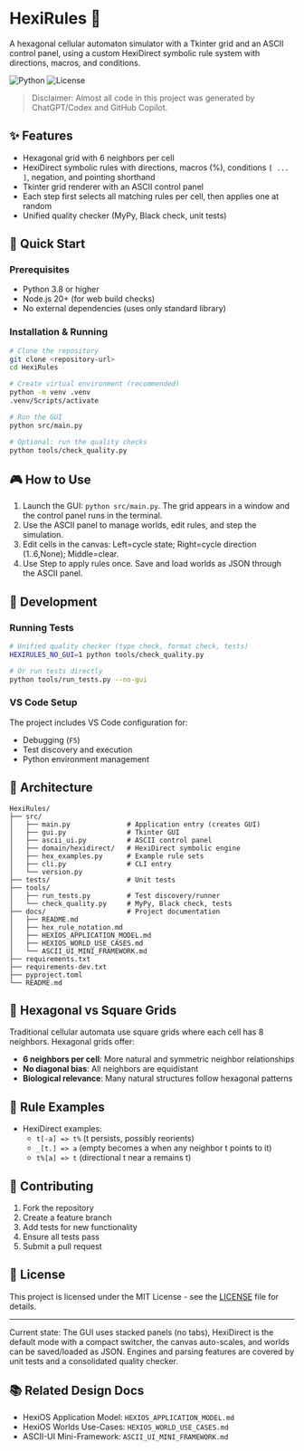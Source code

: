 # HexiRules 🔬

A hexagonal cellular automaton simulator with a Tkinter grid and an ASCII control panel, using a custom HexiDirect symbolic rule system with directions, macros, and conditions.

![Python](https://img.shields.io/badge/python-v3.8+-blue.svg)
![License](https://img.shields.io/badge/license-MIT-green.svg)

> Disclaimer: Almost all code in this project was generated by ChatGPT/Codex and GitHub Copilot.

## ✨ Features

- Hexagonal grid with 6 neighbors per cell
- HexiDirect symbolic rules with directions, macros (%), conditions `[ ... ]`, negation, and pointing shorthand
- Tkinter grid renderer with an ASCII control panel
- Each step first selects all matching rules per cell, then applies one at random
- Unified quality checker (MyPy, Black check, unit tests)

## 🚀 Quick Start

### Prerequisites
- Python 3.8 or higher
- Node.js 20+ (for web build checks)
- No external dependencies (uses only standard library)

### Installation & Running

```bash
# Clone the repository
git clone <repository-url>
cd HexiRules

# Create virtual environment (recommended)
python -m venv .venv
.venv/Scripts/activate

# Run the GUI
python src/main.py

# Optional: run the quality checks
python tools/check_quality.py
```

## 🎮 How to Use

1. Launch the GUI: `python src/main.py`. The grid appears in a window and the control panel runs in the terminal.
2. Use the ASCII panel to manage worlds, edit rules, and step the simulation.
3. Edit cells in the canvas: Left=cycle state; Right=cycle direction (1..6,None); Middle=clear.
4. Use Step to apply rules once. Save and load worlds as JSON through the ASCII panel.

## 🧪 Development

### Running Tests
```bash
# Unified quality checker (type check, format check, tests)
HEXIRULES_NO_GUI=1 python tools/check_quality.py

# Or run tests directly
python tools/run_tests.py --no-gui
```

### VS Code Setup
The project includes VS Code configuration for:
- Debugging (`F5`)
- Test discovery and execution
- Python environment management

## 📐 Architecture

```
HexiRules/
├── src/
│   ├── main.py              # Application entry (creates GUI)
│   ├── gui.py               # Tkinter GUI
│   ├── ascii_ui.py          # ASCII control panel
│   ├── domain/hexidirect/   # HexiDirect symbolic engine
│   ├── hex_examples.py      # Example rule sets
│   ├── cli.py               # CLI entry
│   └── version.py
├── tests/                   # Unit tests
├── tools/
│   ├── run_tests.py         # Test discovery/runner
│   └── check_quality.py     # MyPy, Black check, tests
├── docs/                    # Project documentation
│   ├── README.md
│   ├── hex_rule_notation.md
│   ├── HEXIOS_APPLICATION_MODEL.md
│   ├── HEXIOS_WORLD_USE_CASES.md
│   └── ASCII_UI_MINI_FRAMEWORK.md
├── requirements.txt
├── requirements-dev.txt
├── pyproject.toml
└── README.md
```

## 🔬 Hexagonal vs Square Grids

Traditional cellular automata use square grids where each cell has 8 neighbors. Hexagonal grids offer:
- **6 neighbors per cell**: More natural and symmetric neighbor relationships
- **No diagonal bias**: All neighbors are equidistant
- **Biological relevance**: Many natural structures follow hexagonal patterns

## 🎯 Rule Examples

- HexiDirect examples:
   - `t[-a] => t%` (t persists, possibly reorients)
   - `_[t.] => a` (empty becomes a when any neighbor t points to it)
   - `t%[a] => t` (directional t near a remains t)

## 🤝 Contributing

1. Fork the repository
2. Create a feature branch
3. Add tests for new functionality
4. Ensure all tests pass
5. Submit a pull request

## 📄 License

This project is licensed under the MIT License - see the [LICENSE](LICENSE) file for details.

---
Current state: The GUI uses stacked panels (no tabs), HexiDirect is the default mode with a compact switcher, the canvas auto-scales, and worlds can be saved/loaded as JSON. Engines and parsing features are covered by unit tests and a consolidated quality checker.

## 📚 Related Design Docs
- HexiOS Application Model: `HEXIOS_APPLICATION_MODEL.md`
- HexiOS Worlds Use-Cases: `HEXIOS_WORLD_USE_CASES.md`
- ASCII-UI Mini-Framework: `ASCII_UI_MINI_FRAMEWORK.md`

